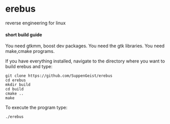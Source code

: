# erebus
reverse engineering for linux

#### short build guide
You need gtkmm, boost dev packages.
You need the gtk libraries.
You need make,cmake programs.

If you have everything installed, navigate to the directory where you want to build erebus and type:
```
git clone https://github.com/SuppenGeist/erebus
cd erebus
mkdir build
cd build
cmake ..
make
```

To execute the program type:
```
./erebus
```
